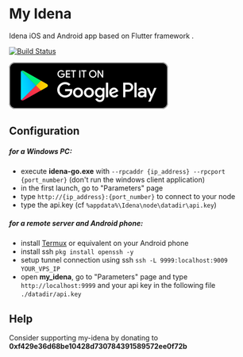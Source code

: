 # My Idena

Idena iOS and Android app based on Flutter framework .

[![Build Status](https://travis-ci.com/redDwarf03/my-idena.svg?branch=master)](https://travis-ci.com/redDwarf03/my-idena)

[![Get it on Google Play](/assets/images/google-play-badge.png)](https://play.google.com/store/apps/details?id=io.reddwarf.my_idena)

## Configuration
##### for a Windows PC:
* execute **idena-go.exe** with ``--rpcaddr {ip_address} --rpcport {port_number}`` (don't run the windows client application)
* in the first launch, go to "Parameters" page
* type ``http://{ip_address}:{port_number}`` to connect to your node
* type the api.key (cf ``%appdata%\Idena\node\datadir\api.key``)

##### for a remote server and Android phone:
* install [Termux](https://play.google.com/store/apps/details?id=com.termux&hl=en) or equivalent on your Android phone
* install ssh ``pkg install openssh -y``
* setup tunnel connection using ssh ``ssh -L 9999:localhost:9009 YOUR_VPS_IP``
* open **my_idena**, go to "Parameters" page and type ``http://localhost:9999`` and your api key in the following file ``./datadir/api.key``

## Help

Consider supporting my-idena by donating to **0xf429e36d68be10428d730784391589572ee0f72b**

